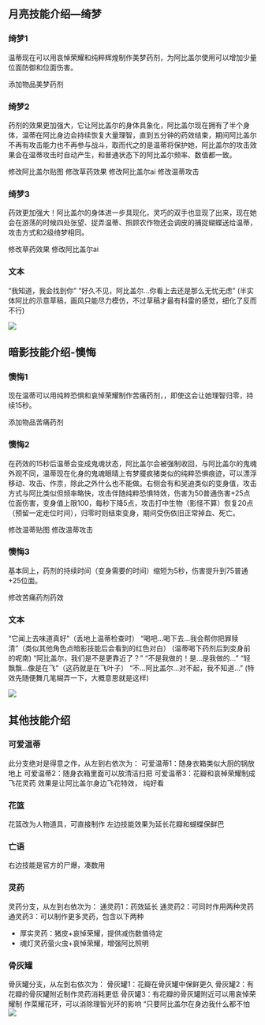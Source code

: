 
## 月亮技能介绍—绮梦
### 绮梦1
温蒂现在可以用哀悼荣耀和纯粹辉煌制作美梦药剂，为阿比盖尔使用可以增加少量位面防御和位面伤害。

添加物品美梦药剂

### 绮梦2
药剂的效果更加强大，它让阿比盖尔的身体具象化，阿比盖尔现在拥有了半个身体，温蒂在阿比身边会持续恢复大量理智，直到五分钟的药效结束，期间阿比盖尔不再有攻击能力也不再参与战斗，取而代之的是温蒂将保护她，阿比盖尔的攻击效果会在温蒂攻击时自动产生，和普通状态下的阿比盖尔频率、数值都一致。

修改阿比盖尔贴图
修改草药效果
修改阿比盖尔ai
修改温蒂攻击

### 绮梦3
药效更加强大！阿比盖尔的身体进一步具现化，灵巧的双手也显现了出来，现在她会在游荡的时候四处张望、捉弄温蒂、照顾农作物还会调皮的捕捉蝴蝶送给温蒂，攻击方式和2级绮梦相同。

修改草药效果
修改阿比盖尔ai

### 文本
“我知道，我会找到你”
“好久不见，阿比盖尔…你看上去还是那么无忧无虑”
(半实体阿比的示意草稿，画风只能尽力模仿，不过草稿才最有科雷的感觉，细化了反而不行)

![](img\绮梦.jpg)

## 暗影技能介绍-懊悔
### 懊悔1
现在温蒂可以用纯粹恐惧和哀悼荣耀制作苦痛药剂，，即使这会让她理智归零，持续15秒。

添加物品苦痛药剂

### 懊悔2
在药效的15秒后温蒂会变成鬼魂状态，阿比盖尔会被强制收回，与阿比盖尔的鬼魂外观不同，温蒂现在化身的鬼魂眼晴上有梦魇疯猪类似的纯粹恐惧痕迹，可以漂浮移动、攻击、作祟，除此之外什么也不能做。右侧会有和吴迪类似的变身值，攻击方式与阿比类似但频率略快，攻击伴随纯粹恐惧特效，伤害为50普通伤害+25点位面伤害，变身值上限100，每秒下降5点，攻击打中生物（影怪不算）恢复20点（预留一定走位时间），归零时则结束变身，期间受伤依旧正常掉血、死亡。

修改温蒂贴图
修改温蒂攻击

### 懊悔3
基本同上，药剂的持续时间（变身需要的时间）缩短为5秒，伤害提升到75普通+25位面。

修改苦痛药剂药效

### 文本
“它闻上去味道真好”（丢地上温蒂检查时）
“喝吧…喝下去…我会帮你把罪赎清”（类似其他角色点暗影技能后会看到的红色对白）
(温蒂喝下药剂后到变身前的呢南)
“阿比盖尔，我们是不是更靠近了？”
“不是我做的！是…是我做的…”
“轻飘飘…像是在飞”（这药就是在飞叶子）
“不…阿比盖尔…对不起，我不知道…”
(特效先随便舞几笔糊弄一下，大概意思就是这样)

![](img\懊悔.jpg)

## 其他技能介绍
### 可爱温蒂
此分支绝对是得意之作，从左到右依次为：
可爱温蒂1：随身衣箱类似大厨的锅放地上
可爱温蒂2：随身衣箱里面可以放清洁扫把
可爱温蒂3：花瓣和哀棹荣耀制成飞花灵药
效果是让阿比盖尔身边飞花特效，
纯好看

### 花篮
花篮改为人物道具，可直接制作
左边技能效果为延长花瓣和蝴蝶保鲜巴

### 亡语
右边技能是官方的尸爆，凑数用

### 灵药
灵药分支，从左到右依次为：
通灵药1：药效延长
通灵药2：可同时作用两种灵药
通灵药3：可以制作更多灵药，包含以下两种
- 厚实灵药：猪皮+哀悼荣耀，提供减伤数值待定
- 魂灯灵药萤火虫+哀悼荣耀，增强阿比照明

### 骨灰罐
骨灰罐分支，从左到右依次为：
骨灰罐1：花瓣在骨灰罐中保鲜更久
骨灰罐2：有花瓣的骨灰罐附近制作灵药消耗更低
骨灰罐3：有花瓣的骨灰罐附近可以用哀悼荣耀制
作菜耀花环，可以消除理智光环的影响
“只要阿比盖尔在身边我什么都不怕
![](img\其他.jpg)

